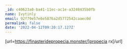 ```yaml
---
_id: c40623a0-ba41-11ec-ac1e-a3240435b0fb
name: Ivytinly
email: 92f79e57e8e5876a2d5772542caaec0d
permalink: false
date: '2022-04-12T09:20:17.127Z'
---
```

[url=https://finasteridepropecia.monster/]propecia rx[/url]
